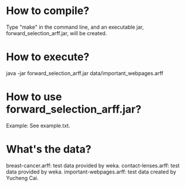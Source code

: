 # How to compile?

Type "make" in the command line, and an executable jar, forward_selection_arff.jar, will be created.

# How to execute?

java -jar forward_selection_arff.jar data/important_webpages.arff

# How to use forward_selection_arff.jar?

Example:
    See example.txt.

# What's the data?    

breast-cancer.arff: test data provided by weka.
contact-lenses.arff: test data provided by weka.
important-webpages.arff: test data created by Yucheng Cai.
